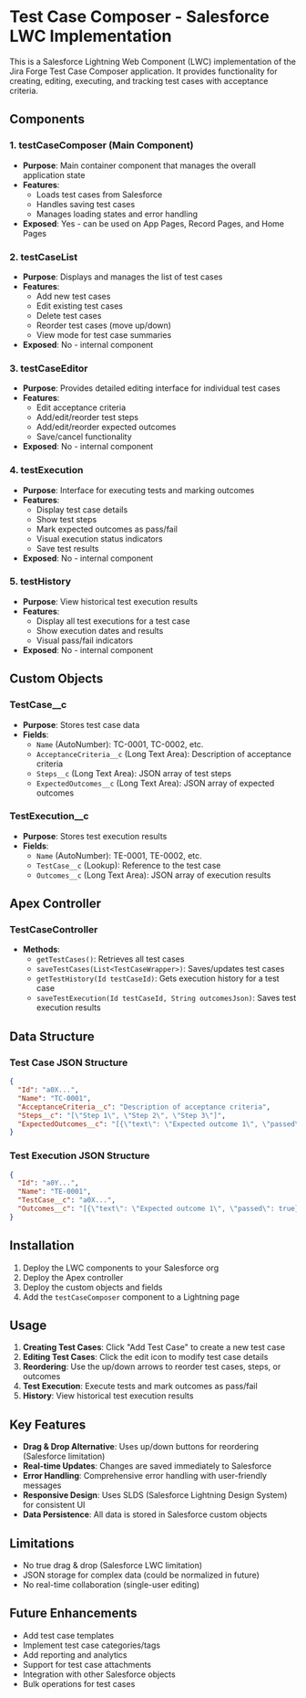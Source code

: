 # Test Case Composer - Salesforce LWC Implementation

This is a Salesforce Lightning Web Component (LWC) implementation of the Jira Forge Test Case Composer application. It provides functionality for creating, editing, executing, and tracking test cases with acceptance criteria.

## Components

### 1. testCaseComposer (Main Component)
- **Purpose**: Main container component that manages the overall application state
- **Features**: 
  - Loads test cases from Salesforce
  - Handles saving test cases
  - Manages loading states and error handling
- **Exposed**: Yes - can be used on App Pages, Record Pages, and Home Pages

### 2. testCaseList
- **Purpose**: Displays and manages the list of test cases
- **Features**:
  - Add new test cases
  - Edit existing test cases
  - Delete test cases
  - Reorder test cases (move up/down)
  - View mode for test case summaries
- **Exposed**: No - internal component

### 3. testCaseEditor
- **Purpose**: Provides detailed editing interface for individual test cases
- **Features**:
  - Edit acceptance criteria
  - Add/edit/reorder test steps
  - Add/edit/reorder expected outcomes
  - Save/cancel functionality
- **Exposed**: No - internal component

### 4. testExecution
- **Purpose**: Interface for executing tests and marking outcomes
- **Features**:
  - Display test case details
  - Show test steps
  - Mark expected outcomes as pass/fail
  - Visual execution status indicators
  - Save test results
- **Exposed**: No - internal component

### 5. testHistory
- **Purpose**: View historical test execution results
- **Features**:
  - Display all test executions for a test case
  - Show execution dates and results
  - Visual pass/fail indicators
- **Exposed**: No - internal component

## Custom Objects

### TestCase__c
- **Purpose**: Stores test case data
- **Fields**:
  - `Name` (AutoNumber): TC-0001, TC-0002, etc.
  - `AcceptanceCriteria__c` (Long Text Area): Description of acceptance criteria
  - `Steps__c` (Long Text Area): JSON array of test steps
  - `ExpectedOutcomes__c` (Long Text Area): JSON array of expected outcomes

### TestExecution__c
- **Purpose**: Stores test execution results
- **Fields**:
  - `Name` (AutoNumber): TE-0001, TE-0002, etc.
  - `TestCase__c` (Lookup): Reference to the test case
  - `Outcomes__c` (Long Text Area): JSON array of execution results

## Apex Controller

### TestCaseController
- **Methods**:
  - `getTestCases()`: Retrieves all test cases
  - `saveTestCases(List<TestCaseWrapper>)`: Saves/updates test cases
  - `getTestHistory(Id testCaseId)`: Gets execution history for a test case
  - `saveTestExecution(Id testCaseId, String outcomesJson)`: Saves test execution results

## Data Structure

### Test Case JSON Structure
```json
{
  "Id": "a0X...",
  "Name": "TC-0001",
  "AcceptanceCriteria__c": "Description of acceptance criteria",
  "Steps__c": "[\"Step 1\", \"Step 2\", \"Step 3\"]",
  "ExpectedOutcomes__c": "[{\"text\": \"Expected outcome 1\", \"passed\": null}, {\"text\": \"Expected outcome 2\", \"passed\": null}]"
}
```

### Test Execution JSON Structure
```json
{
  "Id": "a0Y...",
  "Name": "TE-0001",
  "TestCase__c": "a0X...",
  "Outcomes__c": "[{\"text\": \"Expected outcome 1\", \"passed\": true}, {\"text\": \"Expected outcome 2\", \"passed\": false}]"
}
```

## Installation

1. Deploy the LWC components to your Salesforce org
2. Deploy the Apex controller
3. Deploy the custom objects and fields
4. Add the `testCaseComposer` component to a Lightning page

## Usage

1. **Creating Test Cases**: Click "Add Test Case" to create a new test case
2. **Editing Test Cases**: Click the edit icon to modify test case details
3. **Reordering**: Use the up/down arrows to reorder test cases, steps, or outcomes
4. **Test Execution**: Execute tests and mark outcomes as pass/fail
5. **History**: View historical test execution results

## Key Features

- **Drag & Drop Alternative**: Uses up/down buttons for reordering (Salesforce limitation)
- **Real-time Updates**: Changes are saved immediately to Salesforce
- **Error Handling**: Comprehensive error handling with user-friendly messages
- **Responsive Design**: Uses SLDS (Salesforce Lightning Design System) for consistent UI
- **Data Persistence**: All data is stored in Salesforce custom objects

## Limitations

- No true drag & drop (Salesforce LWC limitation)
- JSON storage for complex data (could be normalized in future)
- No real-time collaboration (single-user editing)

## Future Enhancements

- Add test case templates
- Implement test case categories/tags
- Add reporting and analytics
- Support for test case attachments
- Integration with other Salesforce objects
- Bulk operations for test cases 